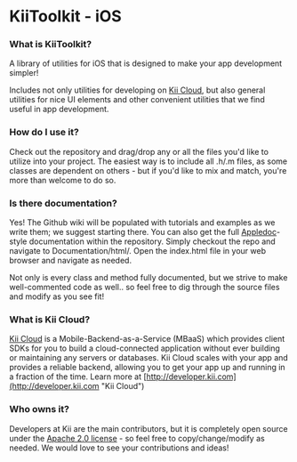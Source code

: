 # KiiToolkit - iOS
### What is KiiToolkit?
A library of utilities for iOS that is designed to make your app development simpler!

Includes not only utilities for developing on [Kii Cloud](http://developer.kii.com "Kii Cloud"), but also general utilities for nice UI elements and other convenient utilities that we find useful in app development.

### How do I use it?
Check out the repository and drag/drop any or all the files you'd like to utilize into your project. The easiest way is to include all .h/.m files, as some classes are dependent on others - but if you'd like to mix and match, you're more than welcome to do so.

### Is there documentation?
Yes! The Github wiki will be populated with tutorials and examples as we write them; we suggest starting there. You can also get the full [Appledoc](http://gentlebytes.com/appledoc/ "AppleDoc")-style documentation within the repository. Simply checkout the repo and navigate to Documentation/html/. Open the index.html file in your web browser and navigate as needed. 

Not only is every class and method fully documented, but we strive to make well-commented code as well.. so feel free to dig through the source files and modify as you see fit!

### What is Kii Cloud?
[Kii Cloud](http://developer.kii.com "Kii Cloud") is a Mobile-Backend-as-a-Service (MBaaS) which provides client SDKs for you to build a cloud-connected application without ever building or maintaining any servers or databases. Kii Cloud scales with your app and provides a reliable backend, allowing you to get your app up and running in a fraction of the time. Learn more at [http://developer.kii.com](http://developer.kii.com "Kii Cloud")

### Who owns it?
Developers at Kii are the main contributors, but it is completely open source under the [Apache 2.0 license](http://www.apache.org/licenses/LICENSE-2.0 "Apache 2.0") - so feel free to copy/change/modify as needed. We would love to see your contributions and ideas!